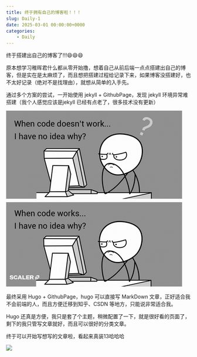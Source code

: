 ```yaml
---
title: 终于拥有自己的博客啦！！！
slug: Daily-1
date: 2025-03-01 00:00:00+0000
categories:
    - Daily
---
```


终于搭建出自己的博客了!!!😄😄😄

原本想学习稚晖君什么都从零开始撸，想着自己从前后端一点点搭建出自己的博客，但是实在是太麻烦了，而且想把搭建过程给记录下来，如果博客没搭建好，也不太好记录（绝对不是找理由），就想从简单的入手先。  

通过多个方案的尝试，一开始使用 jekyll + GithubPage，发现 jekyll 环境异常难搭建（我个人感觉应该是jekyll 已经有点老了，很多技术没有更新）

![](giphy.gif)

最终采用 Hugo + GithubPage，hugo 可以直接写 MarkDown 文章，正好适合我不会前端的人，而且方便迁移到知乎、CSDN 等地方，只能说非常适合我。

Hugo 还真是方便，我只是套了个主题，稍微配置了一下，就是很好看的页面了，剩下的我只管写文章就好，而且可以很好的分类文章。

终于可以开始写想写的文章啦，看起来真装13哈哈哈

![](giphy-1.gif)